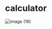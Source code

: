 # calculator

![image (16)](https://github.com/user-attachments/assets/f4dc2120-38fd-4d3e-b89e-c5f0eb6c5f39)
